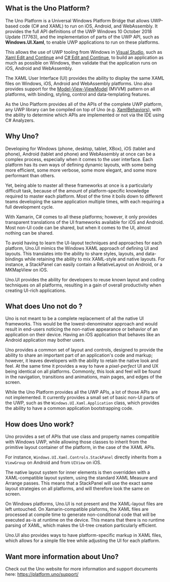 ## What is the Uno Platform?

The Uno Platform is a Universal Windows Platform Bridge that allows UWP-based code (C# and XAML) to run on iOS, Android, and WebAssembly. It provides the full API definitions of the UWP Windows 10 October 2018 Update (17763), and the implementation of parts of the UWP API, such as **Windows.UI.Xaml**, to enable UWP applications to run on these platforms.

This allows the use of UWP tooling from Windows in [Visual Studio](https://www.visualstudio.com/), such as [Xaml Edit and Continue](https://blogs.msdn.microsoft.com/visualstudio/2016/04/06/ui-development-made-easier-with-xaml-edit-continue/) and [C# Edit and Continue](https://docs.microsoft.com/en-us/visualstudio/debugger/how-to-use-edit-and-continue-csharp), to build an application as much as possible on Windows, then validate that the application runs on iOS, Android and WebAssembly.

The XAML User Interface (UI) provides the ability to display the same XAML files on Windows, iOS, Android and WebAssembly platforms. Uno also provides support for the [Model-View-ViewModel](https://docs.microsoft.com/en-us/windows/uwp/data-binding/data-binding-and-mvvm) (MVVM) pattern on all platforms, with binding, styling, control and data-templating features.

As the Uno Platform provides all of the APIs of the complete UWP platform, any UWP library can be compiled on top of Uno (e.g. [XamlBehaviors](https://github.com/Microsoft/XamlBehaviors)), with the ability to determine which APIs are implemented or not via the IDE using C# Analyzers.

## Why Uno?

Developing for Windows (phone, desktop, tablet, XBox), iOS (tablet and phone),  Android (tablet and phone) and WebAssembly at once can be a complex process, especially when it comes to the user interface. Each platform has its own ways of defining dynamic layouts, with some being more efficient, some more verbose, some more elegant, and some more performant than others.

Yet, being able to master all these frameworks at once is a particularly difficult task, because of the amount of platform-specific knowledge required to master each platform. Most of the time it boils down to different teams developing the same application multiple times, with each requiring a full development cycle.

With Xamarin, C# comes to all these platforms; however, it only provides transparent translations of the UI frameworks available for iOS and Android. Most non-UI code can be shared, but when it comes to the UI, almost nothing can be shared.

To avoid having to learn the UI-layout techniques and approaches for each platform, Uno.UI mimics the Windows XAML approach of defining UI and layouts. This translates into the ability to share styles, layouts, and data-bindings while retaining the ability to mix XAML-style and native layouts. For instance, a StackPanel can easily contain a RelativeLayout on Android, or a MKMapView on iOS.

Uno.UI provides the ability for developers to reuse known layout and coding techniques on all platforms, resulting in a gain of overall productivity when creating UI-rich applications.

## What does Uno **not** do ?

Uno is not meant to be a complete replacement of all the native UI frameworks. This would be the lowest-denominator approach and would result in end-users noticing the non-native appearance or behavior of an application on their device. Having an iOS application that behaves like an Android application may bother users.

Uno provides a common set of layout and controls, designed to provide the ability to share an important part of an application's code and markup; however, it leaves developers with the ability to retain the native look and feel. At the same time it provides a way to have a *pixel-perfect* UI and UX being identical on all platforms. Commonly, this look and feel will be found in the navigation, transitions and animations, main pages, and edges of the screen.

While the Uno Platform provides all the UWP APIs, a lot of those APIs are not implemented. It currently provides a small set of basic non-UI parts of the UWP, such as the `Windows.UI.Xaml.Application` class, which provides the ability to have a common application bootstrapping code. 

## How does Uno work?

Uno provides a set of APIs that use class and property names compatible with Windows UWP, while allowing those classes to inherit from the primitive layout container of the platform, in the case of the XAML APIs.

For instance, `Windows.UI.Xaml.Controls.StackPanel` directly inherits from a `ViewGroup` on Android and from `UIView` on iOS. 

The native layout system for inner elements is then overridden with a XAML-compatible layout system, using the standard XAML Measure and Arrange passes. This means that a StackPanel will use the exact same layout strategies on all platforms, and will therefore look the same on screen.

On Windows platforms, Uno.UI is not present and the XAML-layout files are left untouched. On Xamarin-compatible plaforms, the XAML files are processed at compile time to generate non-conditional code that will be executed as-is at runtime on the device. This means that there is no runtime parsing of XAML, which makes the UI-tree creation particularly efficient.

Uno.UI also provides ways to have platform-specific markup in XAML files, which allows for a simple file tree while adjusting the UI for each platform.

## Want more information about Uno?

Check out the Uno website for more information and support documents here:
https://platform.uno/support/

